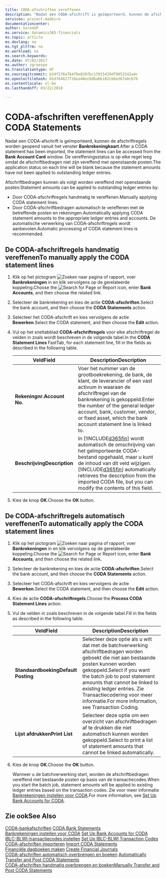 ```yaml
---
title: CODA-afschriften vereffenen
description: "Nadat een CODA-afschrift is geïmporteerd, kunnen de afschriftregels worden geopend vanuit het venster **Bankrekeningkaart**. De vereffeningsstatus is op elke regel leeg omdat de afschriftbedragen niet zijn vereffend met openstaande posten."
services: project-madeira
documentationcenter: 
author: SorenGP
ms.service: dynamics365-financials
ms.topic: article
ms.devlang: na
ms.tgt_pltfrm: na
ms.workload: na
ms.search.keywords: 
ms.date: 07/01/2017
ms.author: sgroespe
ms.translationtype: HT
ms.sourcegitcommit: b34f276a764f0e828fbc1f015429df9852242a4c
ms.openlocfilehash: 01d764627f26ea40ec6d6a6b102cb6e367a0cb76
ms.contentlocale: nl-be
ms.lasthandoff: 03/22/2018

---
```

# <a name="apply-coda-statements"></a><span data-ttu-id="32abb-104">CODA-afschriften vereffenen</span><span class="sxs-lookup"><span data-stu-id="32abb-104">Apply CODA Statements</span></span>
<span data-ttu-id="32abb-105">Nadat een CODA-afschrift is geïmporteerd, kunnen de afschriftregels worden geopend vanuit het venster **Bankrekeningkaart**.</span><span class="sxs-lookup"><span data-stu-id="32abb-105">After a CODA statement has been imported, the statement lines can be accessed from the **Bank Account Card** window.</span></span> <span data-ttu-id="32abb-106">De vereffeningsstatus is op elke regel leeg omdat de afschriftbedragen niet zijn vereffend met openstaande posten.</span><span class="sxs-lookup"><span data-stu-id="32abb-106">The application status on each line will be blank because the statement amounts have not been applied to outstanding ledger entries.</span></span>  

<span data-ttu-id="32abb-107">Afschriftbedragen kunnen als volgt worden vereffend met openstaande posten:</span><span class="sxs-lookup"><span data-stu-id="32abb-107">Statement amounts can be applied to outstanding ledger entries by:</span></span>  

-   <span data-ttu-id="32abb-108">Door CODA-afschriftregels handmatig te vereffenen.</span><span class="sxs-lookup"><span data-stu-id="32abb-108">Manually applying CODA statement lines.</span></span>  
-   <span data-ttu-id="32abb-109">Door CODA-afschriftbedragen automatisch te vereffenen met de betreffende posten en rekeningen.</span><span class="sxs-lookup"><span data-stu-id="32abb-109">Automatically applying CODA statement amounts to the appropriate ledger entries and accounts.</span></span> <span data-ttu-id="32abb-110">De automatische verwerking van CODA-afschriftregels wordt aanbevolen.</span><span class="sxs-lookup"><span data-stu-id="32abb-110">Automatic processing of CODA statement lines is recommended.</span></span>  

## <a name="to-manually-apply-the-coda-statement-lines"></a><span data-ttu-id="32abb-111">De CODA-afschriftregels handmatig vereffenen</span><span class="sxs-lookup"><span data-stu-id="32abb-111">To manually apply the CODA statement lines</span></span>  

1.  <span data-ttu-id="32abb-112">Klik op het pictogram ![Zoeken naar pagina of rapport](../../media/ui-search/search_small.png "pictogram Zoeken naar pagina of rapport"), voer **Bankrekeningen** in en klik vervolgens op de gerelateerde koppeling.</span><span class="sxs-lookup"><span data-stu-id="32abb-112">Choose the ![Search for Page or Report](../../media/ui-search/search_small.png "Search for Page or Report icon") icon, enter **Bank Accounts**, and then choose the related link.</span></span>  
2.  <span data-ttu-id="32abb-113">Selecteer de bankrekening en kies de actie **CODA-afschriften**.</span><span class="sxs-lookup"><span data-stu-id="32abb-113">Select the bank account, and then choose the **CODA Statements** action.</span></span>  
3.  <span data-ttu-id="32abb-114">Selecteer het CODA-afschrift en kies vervolgens de actie **Bewerken**.</span><span class="sxs-lookup"><span data-stu-id="32abb-114">Select the CODA statement, and then choose the **Edit** action.</span></span>  
4.  <span data-ttu-id="32abb-115">Vul op het sneltabblad **CODA-afschriftregels** voor elke afschriftregel de velden in zoals wordt beschreven in de volgende tabel.</span><span class="sxs-lookup"><span data-stu-id="32abb-115">In the **CODA Statement Lines** FastTab, for each statement line, fill in the fields as described in the following table.</span></span>  

    |<span data-ttu-id="32abb-116">Veld</span><span class="sxs-lookup"><span data-stu-id="32abb-116">Field</span></span>|<span data-ttu-id="32abb-117">Description</span><span class="sxs-lookup"><span data-stu-id="32abb-117">Description</span></span>|  
    |---------------------------------|---------------------------------------|  
    |<span data-ttu-id="32abb-118">**Rekeningnr.**</span><span class="sxs-lookup"><span data-stu-id="32abb-118">**Account No.**</span></span>|<span data-ttu-id="32abb-119">Voer het nummer van de grootboekrekening, de bank, de klant, de leverancier of een vast activum in waaraan de afschriftregel van de bankrekening is gekoppeld.</span><span class="sxs-lookup"><span data-stu-id="32abb-119">Enter the number of the general ledger account, bank, customer, vendor, or fixed asset, which the bank account statement line is linked to.</span></span>|  
    |<span data-ttu-id="32abb-120">**Beschrijving**</span><span class="sxs-lookup"><span data-stu-id="32abb-120">**Description**</span></span>|<span data-ttu-id="32abb-121">In [!INCLUDE[d365fin](../../includes/d365fin_md.md)] wordt automatisch de omschrijving van het geïmporteerde CODA-bestand opgehaald, maar u kunt de inhoud van dit veld wijzigen.</span><span class="sxs-lookup"><span data-stu-id="32abb-121">[!INCLUDE[d365fin](../../includes/d365fin_md.md)] automatically retrieves the description from the imported CODA file, but you can modify the contents of this field.</span></span>|  

5.  <span data-ttu-id="32abb-122">Kies de knop **OK**.</span><span class="sxs-lookup"><span data-stu-id="32abb-122">Choose the **OK** button.</span></span>  

## <a name="to-automatically-apply-the-coda-statement-lines"></a><span data-ttu-id="32abb-123">De CODA-afschriftregels automatisch vereffenen</span><span class="sxs-lookup"><span data-stu-id="32abb-123">To automatically apply the CODA statement lines</span></span>  

1.  <span data-ttu-id="32abb-124">Klik op het pictogram ![Zoeken naar pagina of rapport](../../media/ui-search/search_small.png "pictogram Zoeken naar pagina of rapport"), voer **Bankrekeningen** in en klik vervolgens op de gerelateerde koppeling.</span><span class="sxs-lookup"><span data-stu-id="32abb-124">Choose the ![Search for Page or Report](../../media/ui-search/search_small.png "Search for Page or Report icon") icon, enter **Bank Accounts**, and then choose the related link.</span></span>  
2.  <span data-ttu-id="32abb-125">Selecteer de bankrekening en kies de actie **CODA-afschriften**.</span><span class="sxs-lookup"><span data-stu-id="32abb-125">Select the bank account, and then choose the **CODA Statements** action.</span></span>  
3.  <span data-ttu-id="32abb-126">Selecteer het CODA-afschrift en kies vervolgens de actie **Bewerken**.</span><span class="sxs-lookup"><span data-stu-id="32abb-126">Select the CODA statement, and then choose the **Edit** action.</span></span>  
4.  <span data-ttu-id="32abb-127">Kies de actie **CODA-afschriftregels**.</span><span class="sxs-lookup"><span data-stu-id="32abb-127">Choose the **Process CODA Statement Lines** action.</span></span>  
5.  <span data-ttu-id="32abb-128">Vul de velden in zoals beschreven in de volgende tabel.</span><span class="sxs-lookup"><span data-stu-id="32abb-128">Fill in the fields as described in the following table.</span></span>  

    |<span data-ttu-id="32abb-129">Veld</span><span class="sxs-lookup"><span data-stu-id="32abb-129">Field</span></span>|<span data-ttu-id="32abb-130">Description</span><span class="sxs-lookup"><span data-stu-id="32abb-130">Description</span></span>|  
    |---------------------------------|---------------------------------------|  
    |<span data-ttu-id="32abb-131">**Standaardboeking**</span><span class="sxs-lookup"><span data-stu-id="32abb-131">**Default Posting**</span></span>|<span data-ttu-id="32abb-132">Selecteer deze optie als u wilt dat met de batchverwerking afschriftbedragen worden geboekt die niet aan bestaande posten kunnen worden gekoppeld.</span><span class="sxs-lookup"><span data-stu-id="32abb-132">Select if you want the batch job to post statement amounts that cannot be linked to existing ledger entries.</span></span> <span data-ttu-id="32abb-133">Zie Transactiecodering voor meer informatie.</span><span class="sxs-lookup"><span data-stu-id="32abb-133">For more information, see Transaction Coding.</span></span>|  
    |<span data-ttu-id="32abb-134">**Lijst afdrukken**</span><span class="sxs-lookup"><span data-stu-id="32abb-134">**Print List**</span></span>|<span data-ttu-id="32abb-135">Selecteer deze optie om een overzicht van afschriftbedragen af te drukken die niet automatisch kunnen worden gekoppeld.</span><span class="sxs-lookup"><span data-stu-id="32abb-135">Select to print a list of statement amounts that cannot be linked automatically.</span></span>|  

6.  <span data-ttu-id="32abb-136">Kies de knop **OK**.</span><span class="sxs-lookup"><span data-stu-id="32abb-136">Choose the **OK** button.</span></span>  

    <span data-ttu-id="32abb-137">Wanneer u de batchverwerking start, worden de afschriftbedragen vereffend met bestaande posten op basis van de transactiecodes.</span><span class="sxs-lookup"><span data-stu-id="32abb-137">When you start the batch job, statement amounts will be applied to existing ledger entries based on the transaction codes.</span></span> <span data-ttu-id="32abb-138">Zie voor meer informatie [Bankrekeningen instellen voor CODA](how-to-set-up-bank-accounts-for-coda.md).</span><span class="sxs-lookup"><span data-stu-id="32abb-138">For more information, see [Set Up Bank Accounts for CODA](how-to-set-up-bank-accounts-for-coda.md).</span></span>  

## <a name="see-also"></a><span data-ttu-id="32abb-139">Zie ook</span><span class="sxs-lookup"><span data-stu-id="32abb-139">See Also</span></span>  
 <span data-ttu-id="32abb-140">[CODA-bankafschriften](coda-bank-statements.md) </span><span class="sxs-lookup"><span data-stu-id="32abb-140">[CODA Bank Statements](coda-bank-statements.md) </span></span>  
 <span data-ttu-id="32abb-141">[Bankrekeningen instellen voor CODA](how-to-set-up-bank-accounts-for-coda.md) </span><span class="sxs-lookup"><span data-stu-id="32abb-141">[Set Up Bank Accounts for CODA](how-to-set-up-bank-accounts-for-coda.md) </span></span>  
 <span data-ttu-id="32abb-142">[IBLC-BLWI-transactiecodes instellen](how-to-set-up-iblc-blwi-transaction-codes.md) </span><span class="sxs-lookup"><span data-stu-id="32abb-142">[Set Up IBLC-BLWI Transaction Codes](how-to-set-up-iblc-blwi-transaction-codes.md) </span></span>  
 <span data-ttu-id="32abb-143">[CODA-afschriften importeren](how-to-import-coda-statements.md) </span><span class="sxs-lookup"><span data-stu-id="32abb-143">[Import CODA Statements](how-to-import-coda-statements.md) </span></span>  
 <span data-ttu-id="32abb-144">[Financiële dagboeken maken](how-to-create-financial-journals.md) </span><span class="sxs-lookup"><span data-stu-id="32abb-144">[Create Financial Journals](how-to-create-financial-journals.md) </span></span>  
 <span data-ttu-id="32abb-145">[CODA-afschriften automatisch overbrengen en boeken](how-to-automatically-transfer-and-post-coda-statements.md) </span><span class="sxs-lookup"><span data-stu-id="32abb-145">[Automatically Transfer and Post CODA Statements](how-to-automatically-transfer-and-post-coda-statements.md) </span></span>  
 [<span data-ttu-id="32abb-146">CODA-afschriften handmatig overbrengen en boeken</span><span class="sxs-lookup"><span data-stu-id="32abb-146">Manually Transfer and Post CODA Statements</span></span>](how-to-manually-transfer-and-post-coda-statements.md)

